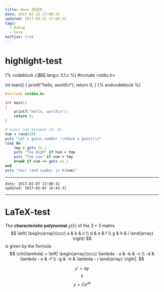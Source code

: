 ```yaml
---
title: Hexo 测试页
date: 2017-02-22 17:00:31
updated: 2017-04-22 17:00:31
tags:
  - debug
  - hexo
mathjax: true
---
```

# highlight-test

{% codeblock c源码 lang:c 3.1.c %}
#include <stdio.h>

int main() 
{
    printf("hello, world\n");
    return 0;
}
{% endcodeblock %}

``` c 
#include <stdio.h>

int main() 
{
    printf("hello, world\n");
    return 0;
}
```

``` ruby Guess_Number.rb https://gist.github.com/inkydragon/247dea86ec79d9d100faf930527fc515 test.md 
# Guess num between [0..9]
num = rand(10)
puts "Let's guess number !\nHave a guess!\n" 
loop do
    tmp = gets.to_i
    puts "Too High" if num < tmp
    puts "Too Low" if num > tmp
    break if num == gets.to_i 
end
puts "Yes! rand number is #{num}"
```

-------


```
date: 2017-02-07 17:00:31
updated: 1017-02-07 16:43:31
```

-----

# LaTeX-test

The **characteristic polynomial** $\chi(\lambda)$ of the $3 \times 3$ matrix
$$
\left( \begin{array}{ccc}
a & b & c \\
d & e & f \\
g & h & i
\end{array} \right)
$$
is given by the formula
$$
\chi(\lambda) = \left| \begin{array}{ccc}
\lambda - a & -b & -c \\
-d & \lambda - e & -f \\
-g & -h & \lambda - i
\end{array} \right|.
$$

$$
y'=ay
$$
$$
\Updownarrow 
$$
$$
y=Ce^{at}
$$
